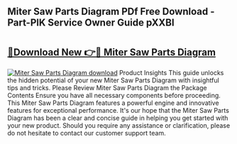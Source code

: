 ## Miter Saw Parts Diagram PDf Free Download - Part-PlK Service Owner Guide pXXBI

# <h2><a href="http://dfsn9f.blite.top/?on=Miter+Saw+Parts+Diagram">🔗Download New 👉🔴 Miter Saw Parts Diagram</a></h2>

[![Miter Saw Parts Diagram download](https://i.imgur.com/lujVjoI.png)](http://dfsn9f.blite.top/?on=Miter+Saw+Parts+Diagram)
Product Insights This guide unlocks the hidden potential of your new Miter Saw Parts Diagram with insightful tips and tricks. Please Review Miter Saw Parts Diagram the Package Contents Ensure you have all necessary components before proceeding. This Miter Saw Parts Diagram features a powerful engine and innovative features for exceptional performance. It's our hope that the Miter Saw Parts Diagram has been a clear and concise guide in helping you get started with your new product. Should you require any assistance or clarification, please do not hesitate to contact our customer support team.
